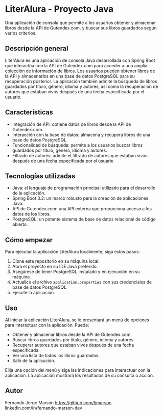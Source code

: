 # LiterAlura - Proyecto Java

Una aplicación de consola que permite a los usuarios obtener y almacenar libros desde la API de Gutendex.com, y buscar sus libros guardados según varios criterios.

## Descripción general

LiterAlura es una aplicación de consola Java desarrollada con Spring Boot que interactúa con la API de Gutendex.com para acceder a una amplia colección de información de libros. Los usuarios pueden obtener libros de la API y almacenarlos en una base de datos PostgreSQL para su recuperación posterior. La aplicación también admite la búsqueda de libros guardados por título, género, idioma y autores, así como la recuperación de autores que estaban vivos después de una fecha especificada por el usuario.

## Características

- Integración de API: obtiene datos de libros desde la API de Gutendex.com.
- Interacción con la base de datos: almacena y recupera libros de una base de datos PostgreSQL.
- Funcionalidad de búsqueda: permite a los usuarios buscar libros guardados por título, género, idioma y autores.
- Filtrado de autores: admite el filtrado de autores que estaban vivos después de una fecha especificada por el usuario.

## Tecnologías utilizadas

- Java: el lenguaje de programación principal utilizado para el desarrollo de la aplicación.
- Spring Boot 3.2: un marco robusto para la creación de aplicaciones Java.
- API de Gutendex.com: una API externa que proporciona acceso a los datos de los libros.
- PostgreSQL: un potente sistema de base de datos relacional de código abierto.

## Cómo empezar

Para ejecutar la aplicación LiterAlura localmente, siga estos pasos:

1. Clone este repositorio en su máquina local.
2. Abra el proyecto en su IDE Java preferido.
3. Asegúrese de tener PostgreSQL instalado y en ejecución en su máquina.
4. Actualice el archivo `application.properties` con sus credenciales de base de datos PostgreSQL.
5. Ejecute la aplicación.

## Uso

Al iniciar la aplicación LiterAlura, se le presentará un menú de opciones para interactuar con la aplicación. Puede:

- Obtener y almacenar libros desde la API de Gutendex.com.
- Buscar libros guardados por título, género, idioma y autores.
- Recuperar autores que estaban vivos después de una fecha especificada.
- Ver una lista de todos los libros guardados.
- Salir de la aplicación.

Elija una opción del menú y siga las indicaciones para interactuar con la aplicación. La aplicación mostrará los resultados de su consulta o acción.

## Autor

Fernando Jorge Marson
https://github.com/fjmarson
linkedin.com/in/fernando-marson-dev